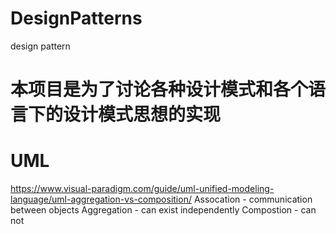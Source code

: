 # DesignPatterns
design pattern

# 本项目是为了讨论各种设计模式和各个语言下的设计模式思想的实现


# UML
https://www.visual-paradigm.com/guide/uml-unified-modeling-language/uml-aggregation-vs-composition/
Assocation - communication between objects 
Aggregation - can exist independently 
Compostion - can not
